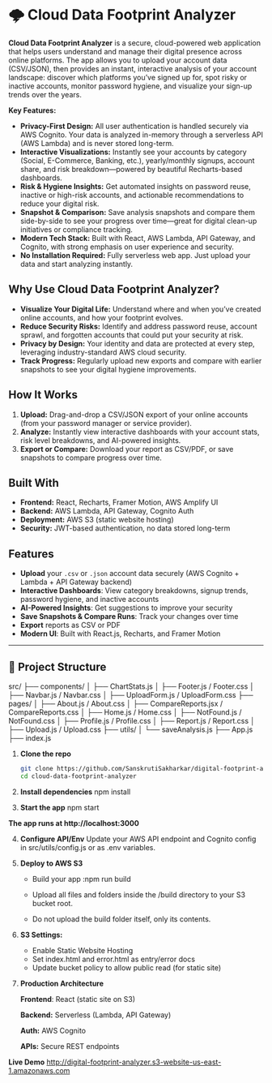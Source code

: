 # 🌩️ Cloud Data Footprint Analyzer

**Cloud Data Footprint Analyzer** is a secure, cloud-powered web application that helps users understand and manage their digital presence across online platforms. The app allows you to upload your account data (CSV/JSON), then provides an instant, interactive analysis of your account landscape: discover which platforms you’ve signed up for, spot risky or inactive accounts, monitor password hygiene, and visualize your sign-up trends over the years.

**Key Features:**

- **Privacy-First Design:** All user authentication is handled securely via AWS Cognito. Your data is analyzed in-memory through a serverless API (AWS Lambda) and is never stored long-term.
- **Interactive Visualizations:** Instantly see your accounts by category (Social, E-Commerce, Banking, etc.), yearly/monthly signups, account share, and risk breakdown—powered by beautiful Recharts-based dashboards.
- **Risk & Hygiene Insights:** Get automated insights on password reuse, inactive or high-risk accounts, and actionable recommendations to reduce your digital risk.
- **Snapshot & Comparison:** Save analysis snapshots and compare them side-by-side to see your progress over time—great for digital clean-up initiatives or compliance tracking.
- **Modern Tech Stack:** Built with React, AWS Lambda, API Gateway, and Cognito, with strong emphasis on user experience and security.
- **No Installation Required:** Fully serverless web app. Just upload your data and start analyzing instantly.

## Why Use Cloud Data Footprint Analyzer?

- **Visualize Your Digital Life:** Understand where and when you’ve created online accounts, and how your footprint evolves.
- **Reduce Security Risks:** Identify and address password reuse, account sprawl, and forgotten accounts that could put your security at risk.
- **Privacy by Design:** Your identity and data are protected at every step, leveraging industry-standard AWS cloud security.
- **Track Progress:** Regularly upload new exports and compare with earlier snapshots to see your digital hygiene improvements.

## How It Works

1. **Upload:** Drag-and-drop a CSV/JSON export of your online accounts (from your password manager or service provider).
2. **Analyze:** Instantly view interactive dashboards with your account stats, risk level breakdowns, and AI-powered insights.
3. **Export or Compare:** Download your report as CSV/PDF, or save snapshots to compare progress over time.

## Built With

- **Frontend:** React, Recharts, Framer Motion, AWS Amplify UI
- **Backend:** AWS Lambda, API Gateway, Cognito Auth
- **Deployment:** AWS S3 (static website hosting)
- **Security:** JWT-based authentication, no data stored long-term

## Features

- **Upload** your `.csv` or `.json` account data securely (AWS Cognito + Lambda + API Gateway backend)
- **Interactive Dashboards**: View category breakdowns, signup trends, password hygiene, and inactive accounts
- **AI-Powered Insights**: Get suggestions to improve your security
- **Save Snapshots & Compare Runs**: Track your changes over time
- **Export** reports as CSV or PDF
- **Modern UI**: Built with React.js, Recharts, and Framer Motion

---


## 📂 Project Structure
src/
├── components/
│ ├── ChartStats.js
│ ├── Footer.js / Footer.css
│ ├── Navbar.js / Navbar.css
│ ├── UploadForm.js / UploadForm.css
├── pages/
│ ├── About.js / About.css
│ ├── CompareReports.jsx / CompareReports.css
│ ├── Home.js / Home.css
│ ├── NotFound.js / NotFound.css
│ ├── Profile.js / Profile.css
│ ├── Report.js / Report.css
│ ├── Upload.js / Upload.css
├── utils/
│ └── saveAnalysis.js
├── App.js
├── index.js


1. **Clone the repo**
   ```bash
   git clone https://github.com/SanskrutiSakharkar/digital-footprint-analyzer.git
   cd cloud-data-footprint-analyzer

2. **Install dependencies**
     npm install

3. **Start the app**
     npm start

**The app runs at http://localhost:3000**

4. **Configure API/Env**
    Update your AWS API endpoint and Cognito config in src/utils/config.js or as .env variables.

5. **Deploy to AWS S3**
   - Build your app
    :npm run build

   - Upload all files and folders inside the /build directory to your S3 bucket root.
   - Do not upload the build folder itself, only its contents.

6. **S3 Settings:**
   - Enable Static Website Hosting
   - Set index.html and error.html as entry/error docs
    - Update bucket policy to allow public read (for static site)
      
7. **Production Architecture**

      **Frontend**: React (static site on S3)
      
      **Backend:** Serverless (Lambda, API Gateway)
      
      **Auth:** AWS Cognito
      
      **APIs:** Secure REST endpoints

**Live Demo**
http://digital-footprint-analyzer.s3-website-us-east-1.amazonaws.com
